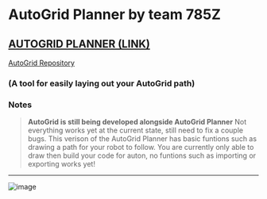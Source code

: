 # AutoGrid Planner by team **785Z**
## [AUTOGRID PLANNER (LINK)](https://parkerrasys.github.io/AutoGrid-Planner/)
[AutoGrid Repository](https://github.com/parkerrasys/AutoGrid/) 
### (A tool for easily laying out your AutoGrid path)

### Notes

>**AutoGrid is still being developed alongside AutoGrid Planner**
> Not everything works yet at the current state, still need to fix a couple bugs.
> This verison of the AutoGrid Planner has basic funtions such as drawing a path for your robot to follow.
> You are currently only able to draw then build your code for auton, no funtions such as importing or exporting works yet!
** **
<a href="https://parkerrasys.github.io/AutoGrid-Planner/" target="_blank" class="hover-effect">
  <img src="https://github.com/user-attachments/assets/dc9531b7-a99f-4ac5-b29b-13b0ae5269df" alt="image">
  <span class="hover-text">Will redirect to AutoGrid Planner</span>
</a>

<style>
  .hover-effect {
    position: relative;
    display: inline-block;
    text-decoration: none;
  }

  .hover-effect img {
    display: block;
    transition: filter 0.3s ease;
  }

  .hover-effect:hover img {
    filter: brightness(70%);
  }

  .hover-text {
    display: none;
    position: absolute;
    bottom: 100%;
    left: 50%;
    transform: translateX(-50%);
    background-color: black;
    color: white;
    padding: 5px 10px;
    border-radius: 5px;
    font-size: 12px;
    white-space: nowrap;
    opacity: 0;
    transition: opacity 0.3s ease;
  }
  
  .hover-effect:hover .hover-text {
    display: block;
    opacity: 1;
  }
</style>
